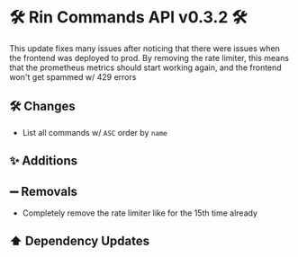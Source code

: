 # 🛠️ Rin Commands API v0.3.2 🛠️

This update fixes many issues after noticing that there were issues when the frontend was deployed to prod. By removing the rate limiter, this means that the prometheus metrics should start working again, and the frontend won't get spammed w/ 429 errors
## 🛠️ Changes

- List all commands w/ `ASC` order by `name`
## ✨ Additions

## ➖ Removals

- Completely remove the rate limiter like for the 15th time already

## ⬆️ Dependency Updates


